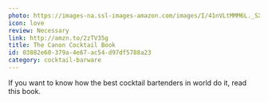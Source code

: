 ```yaml
---
photo: https://images-na.ssl-images-amazon.com/images/I/41nVLtMMM6L._SX331_BO1,204,203,200_.jpg
icon: love
review: Necessary
link: http://amzn.to/2zTV35g
title: The Canon Cocktail Book
id: 03882e60-379a-4e67-ac54-d97df5788a23
category: cocktail-barware
---
```

If you want to know how the best cocktail bartenders in world do it, read this book.